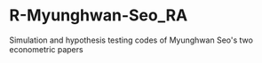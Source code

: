 # R-Myunghwan-Seo_RA
Simulation and hypothesis testing codes of Myunghwan Seo's two econometric papers
